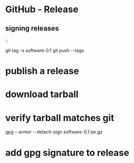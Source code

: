 # GitHub - Release
signing releases
----------------
::

  git tag -s software-0.1
  git push --tags
  # publish a release
  # download tarball
  # verify tarball matches git
  gpg --armor --detach-sign software-0.1.tar.gz
  # add gpg signature to release


